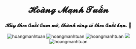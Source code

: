 <h1 align="center">
  𝓗𝓸𝓪̀𝓷𝓰 𝓜𝓪̣𝓷𝓱 𝓣𝓾𝓪̂́𝓷
</h1>
<h3 align="center">𝓗𝓪̃𝔂 𝓽𝓱𝓮𝓸 đ𝓾𝓸̂̉𝓲 đ𝓪𝓶 𝓶𝓮̂, 𝓽𝓱𝓪̀𝓷𝓱 𝓬𝓸̂𝓷𝓰 𝓼𝓮̃ 𝓽𝓱𝓮𝓸 đ𝓾𝓸̂̉𝓲 𝓫𝓪̣𝓷. 🤣</h3>

<p align="center">
  <img src="https://img.shields.io/badge/-PHP-%23584771?style=flat-square&logo=php&logoColor=fffff" alt="hoangmanhtuan" />
  <img src="https://img.shields.io/badge/-HTML5-%23E44D27?style=flat-square&logo=html5&logoColor=ffffff" alt="hoangmanhtuan" />
  <img src="https://img.shields.io/badge/-CSS3-%231572B6?style=flat-square&logo=css3" alt="hoangmanhtuan" />
  <img src="https://img.shields.io/badge/-JavaScript-%23F7DF1C?style=flat-square&logo=javascript&logoColor=000000&labelColor=%23F7DF1C&color=%23FFCE5A" />
  <img src="https://visitor-badge.glitch.me/badge?page_id=hoangmanhtuan.hoangmanhtuan" alt="hoangmanhtuan" />
</p>
